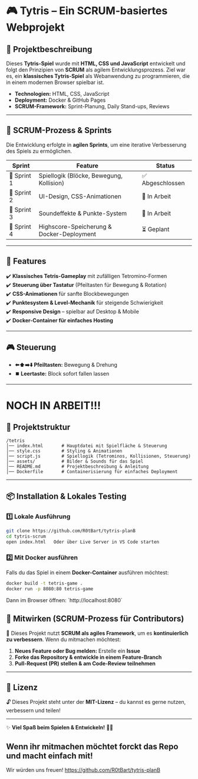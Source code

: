 
# 🎮 Tytris – Ein SCRUM-basiertes Webprojekt

## 📌 Projektbeschreibung  
Dieses **Tytris-Spiel** wurde mit **HTML, CSS und JavaScript** entwickelt und folgt den Prinzipien von **SCRUM** als agilem Entwicklungsprozess. Ziel war es, ein **klassisches Tytris-Spiel** als Webanwendung zu programmieren, die in einem modernen Browser spielbar ist.

- **Technologien:** HTML, CSS, JavaScript  
- **Deployment:** Docker & GitHub Pages  
- **SCRUM-Framework:** Sprint-Planung, Daily Stand-ups, Reviews  

---

## 📜 SCRUM-Prozess & Sprints  

Die Entwicklung erfolgte in **agilen Sprints**, um eine iterative Verbesserung des Spiels zu ermöglichen.  

| Sprint | Feature | Status |
|--------|---------|--------|
| 🎯 Sprint 1 | Spiellogik (Blöcke, Bewegung, Kollision) | ✅ Abgeschlossen |
| 🎨 Sprint 2 | UI-Design, CSS-Animationen | 🔄 In Arbeit |
| 🎵 Sprint 3 | Soundeffekte & Punkte-System | 🔄 In Arbeit |
| 🚀 Sprint 4 | Highscore-Speicherung & Docker-Deployment | ⏳ Geplant |

---

## 🚀 Features  
✔️ **Klassisches Tetris-Gameplay** mit zufälligen Tetromino-Formen  
✔️ **Steuerung über Tastatur** (Pfeiltasten für Bewegung & Rotation)  
✔️ **CSS-Animationen** für sanfte Blockbewegungen  
✔️ **Punktesystem & Level-Mechanik** für steigende Schwierigkeit  
✔️ **Responsive Design** – spielbar auf Desktop & Mobile  
✔️ **Docker-Container für einfaches Hosting**  

---

## 🎮 Steuerung  
- **⬅️⬆️➡️⬇️ Pfeiltasten:** Bewegung & Drehung  
- **⏹️ Leertaste:** Block sofort fallen lassen  

---
# NOCH IN ARBEIT!!!

## 📂 Projektstruktur  

````plaintext
/tetris
│── index.html       # Hauptdatei mit Spielfläche & Steuerung
│── style.css        # Styling & Animationen
│── script.js        # Spiellogik (Tetrominos, Kollisionen, Steuerung)
│── assets/          # Bilder & Sounds für das Spiel
│── README.md        # Projektbeschreibung & Anleitung
│── Dockerfile       # Containerisierung für einfaches Deployment
````

---

## 📦 Installation & Lokales Testing  

### 1️⃣ Lokale Ausführung  

```bash
git clone https://github.com/R0tBart/tytris-planB
cd tytris-scrum
open index.html   Oder über Live Server in VS Code starten
````

### 2️⃣ Mit Docker ausführen  
Falls du das Spiel in einem **Docker-Container** ausführen möchtest:

````bash
docker build -t tetris-game .
docker run -p 8080:80 tetris-game
````
Dann im Browser öffnen: \`http://localhost:8080\`


## 🤝 Mitwirken (SCRUM-Prozess für Contributors)  
📌 Dieses Projekt nutzt **SCRUM als agiles Framework**, um es **kontinuierlich zu verbessern**. Wenn du mitmachen möchtest:  

1. **Neues Feature oder Bug melden:** Erstelle ein **Issue**  
2. **Forke das Repository & entwickle in einem Feature-Branch**  
3. **Pull-Request (PR) stellen & am Code-Review teilnehmen**  

---

## 📜 Lizenz  
🔓 Dieses Projekt steht unter der **MIT-Lizenz** – du kannst es gerne nutzen, verbessern und teilen!  

---

✨ **Viel Spaß beim Spielen & Entwickeln!** 🚀👾

## Wenn ihr mitmachen möchtet forckt das Repo und macht einfach mit! 

Wir würden uns freuen!
https://github.com/R0tBart/tytris-planB
